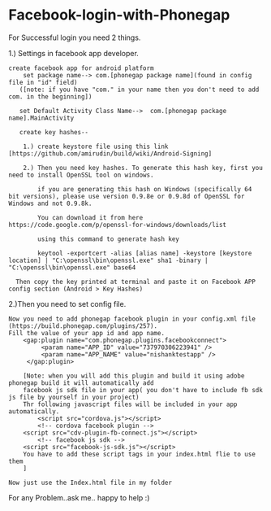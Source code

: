 Facebook-login-with-Phonegap
============================
For Successful login you need 2 things.

1.) Settings in facebook app developer.

	create facebook app for android platform
        set package name--> com.[phonegap package name](found in config file in "id" field)
       ([note: if you have "com." in your name then you don't need to add com. in the beginning]) 
     
       set Default Activity Class Name-->  com.[phonegap package name].MainActivity
       
       create key hashes--  
     
        1.) create keystore file using this link [https://github.com/amirudin/build/wiki/Android-Signing]
        
        2.) Then you need key hashes. To generate this hash key, first you need to install OpenSSL tool on windows.
        
            if you are generating this hash on Windows (specifically 64 bit versions), please use version 0.9.8e or 0.9.8d of OpenSSL for Windows and not 0.9.8k.
            
            You can download it from here https://code.google.com/p/openssl-for-windows/downloads/list
            
            using this command to generate hash key 
            
            keytool -exportcert -alias [alias name] -keystore [keystore location] | "C:\openssl\bin\openssl.exe" sha1 -binary | "C:\openssl\bin\openssl.exe" base64
            
      Then copy the key printed at terminal and paste it on Facebook APP config section (Android > Key Hashes)
      
2.)Then you need to set config file.

	Now you need to add phonegap facebook plugin in your config.xml file (https://build.phonegap.com/plugins/257).
	Fill the value of your app id and app name.
		<gap:plugin name="com.phonegap.plugins.facebookconnect">
		     <param name="APP_ID" value="737970306223941" />
		     <param name="APP_NAME" value="nishanktestapp" />
		 </gap:plugin>
        
	    [Note: when you will add this plugin and build it using adobe phonegap build it will automatically add 
	    facebook js sdk file in your app( you don't have to include fb sdk js file by yourself in your project)
	    Thr following javascript files will be included in your app automatically. 
	    	<script src="cordova.js"></script>
		    <!-- cordova facebook plugin -->
		<script src="cdv-plugin-fb-connect.js"></script>
		    <!-- facebook js sdk -->
		<script src="facebook-js-sdk.js"></script>
		You have to add these script tags in your index.html flie to use them
		]
		
	Now just use the Index.html file in my folder
	
For any Problem..ask me.. happy to help :)

